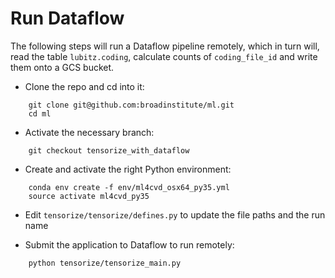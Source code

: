 # Run Dataflow
The following steps will run a Dataflow pipeline remotely, which in turn will, read the table `lubitz.coding`, 
calculate counts of `coding_file_id` and write them onto a GCS bucket.

* Clone the repo and cd into it:
```
    git clone git@github.com:broadinstitute/ml.git
    cd ml
```

* Activate the necessary branch:
```
    git checkout tensorize_with_dataflow
```

* Create and activate the right Python environment:
```
    conda env create -f env/ml4cvd_osx64_py35.yml
    source activate ml4cvd_py35
```

* Edit `tensorize/tensorize/defines.py` to update the file paths and the run name

* Submit the application to Dataflow to run remotely:
```
    python tensorize/tensorize_main.py
```
